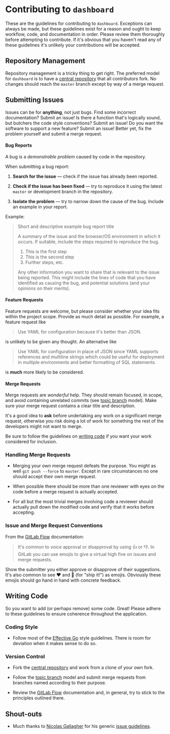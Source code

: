 # Contributing to `dashboard`
These are the guidelines for contributing to `dashboard`. Exceptions can always be
made, but these guidelines exist for a reason and ought to keep workflow, code,
and documentation in order. Please review them thoroughly before attempting to
contribute. If it's obvious that you haven't read any of these guidelines it's
unlikely your contributions will be accepted.

## Repository Management
Repository management is a tricky thing to get right. The preferred model for
`dashboard` is to have a [central repository][repo] that all contributors fork. No
changes should reach the `master` branch except by way of a merge request.

## Submitting Issues
Issues can be for **anything**, not just bugs. Find some incorrect
documentation? Submit an issue! Is there a function that's logically sound, but
butchers the code style conventions? Submit an issue! Do you want the software
to support a new feature? Submit an issue! Better yet, fix the problem yourself
and submit a merge request.

#### Bug Reports
A bug is a _demonstrable problem_ caused by code in the repository.

When submitting a bug report:
1. **Search for the issue** &mdash; check if the issue has already been
   reported.

2. **Check if the issue has been fixed** &mdash; try to reproduce it using the
   latest `master` or development branch in the repository.

3. **Isolate the problem** &mdash; try to narrow down the cause of the bug.
   Include an example in your report.

Example:

> Short and descriptive example bug report title
>
> A summary of the issue and the browser/OS environment in which it occurs. If
> suitable, include the steps required to reproduce the bug.
>
> 1. This is the first step
> 2. This is the second step
> 3. Further steps, etc.
>
> Any other information you want to share that is relevant to the issue being
> reported. This might include the lines of code that you have identified as
> causing the bug, and potential solutions (and your opinions on their
> merits).

#### Feature Requests
Feature requests are welcome, but please consider whether your idea fits within
the project scope. Provide as much detail as possible. For example, a feature
request like
> Use YAML for configuration because it's better than JSON.

is unlikely to be given any thought. An alternative like
> Use YAML for configuration in place of JSON since YAML supports references
> and multiline strings which could be useful for deployment in multiple
> environments and better formatting of SQL statements.

is **much** more likely to be considered.

#### Merge Requests
Merge requests are _wonderful_ help. They should remain focused, in scope, and
avoid containing unrelated commits (see [topic branch] model). Make sure your
merge request contains a clear title and description.

It's a good idea to **ask** before undertaking any work on a significant merge
request, otherwise you risk doing a lot of work for something the rest of the
developers might not want to merge.

Be sure to follow the guidelines on [writing code](#writing-code) if you want
your work considered for inclusion.

### Handling Merge Requests
- Merging your own merge request defeats the purpose. You might as well
  `git push --force` to `master`. Except in rare circumstances no one should
  accept their own merge request.

- When possible there should be more than one reviewer with eyes on the code
  before a merge request is actually accepted.

- For all but the most trivial merges involving code a reviewer should actually
  pull down the modified code and verify that it works before accepting.

### Issue and Merge Request Conventions
From the [GitLab Flow] documentation:
> It's common to voice approval or disapproval by using :+1: or :-1:. In GitLab
> you can use emojis to give a virtual high five on issues and merge requests.

Show the submitter you either approve or disapprove of their suggestions. It's
also common to see :heart: and :ship: (for "ship it!") as emojis. Obviously
these emojis should go hand in hand with concrete feedback.



## Writing Code
So you want to add (or perhaps remove) some code. Great! Please adhere to these
guidelines to ensure coherence throughout the application.

### Coding Style
- Follow most of the [Effective Go] style guidelines. There is room for deviation
  when it makes sense to do so.

### Version Control
- Fork the [central repository][repo] and work from a clone of your
  own fork.

- Follow the [topic branch][topic branch] model and submit merge requests from
  branches named according to their purpose.

- Review the [GitLab Flow] documentation and, in general, try to stick to the
  principles outlined there.

## Shout-outs
- Much thanks to [Nicolas Gallagher] for his generic [issue guidelines].

[repo]: https://github.com/wwu-cs-support/dashboard
[GitLab Flow]: http://doc.gitlab.com/ee/workflow/gitlab_flow.html
[Effective Go]: https://golang.org/doc/effective_go.html
[topic branch]: https://git-scm.com/book/en/v2/Git-Branching-Branching-Workflows#Topic-Branches
[Nicolas Gallagher]: http://nicolasgallagher.com/
[issue guidelines]: https://github.com/necolas/issue-guidelines
